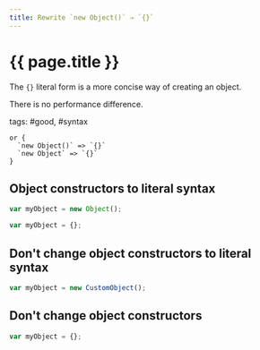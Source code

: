 ```yaml
---
title: Rewrite `new Object()` ⇒ `{}`
---
```


# {{ page.title }}

The `{}` literal form is a more concise way of creating an object.

There is no performance difference.

tags: #good, #syntax

```grit
or {
  `new Object()` => `{}`
  `new Object` => `{}`
}
```

## Object constructors to literal syntax

```javascript
var myObject = new Object();
```

```typescript
var myObject = {};
```

## Don't change object constructors to literal syntax

```javascript
var myObject = new CustomObject();
```

## Don't change object constructors

```javascript
var myObject = {};
```
